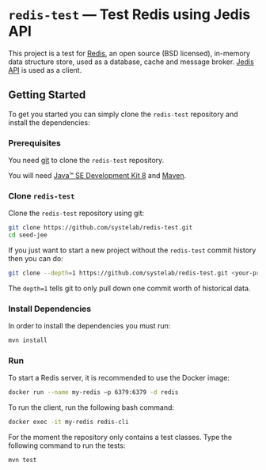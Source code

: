
# `redis-test` — Test Redis using Jedis API

This project is a test for [Redis][redis], an open source (BSD licensed), in-memory data structure store, used as a database, cache and message broker.
[Jedis API][jedis] is used as a client.

## Getting Started

To get you started you can simply clone the `redis-test` repository and install the dependencies:

### Prerequisites

You need [git][git] to clone the `redis-test` repository.

You will need [Java™ SE Development Kit 8][jdk-download] and [Maven][maven].

### Clone `redis-test`

Clone the `redis-test` repository using git:

```bash
git clone https://github.com/systelab/redis-test.git
cd seed-jee
```

If you just want to start a new project without the `redis-test` commit history then you can do:

```bash
git clone --depth=1 https://github.com/systelab/redis-test.git <your-project-name>
```

The `depth=1` tells git to only pull down one commit worth of historical data.

### Install Dependencies

In order to install the dependencies you must run:

```bash
mvn install
```

### Run

To start a Redis server, it is recommended to use the Docker image:

```bash
docker run --name my-redis –p 6379:6379 -d redis
```

To run the client, run the following bash command:

```bash
docker exec -it my-redis redis-cli
```

For the moment the repository only contains a test classes. Type the following command to run the tests:

```bash
mvn test
```

[git]: https://git-scm.com/
[maven]: https://maven.apache.org/download.cgi
[jdk-download]: http://www.oracle.com/technetwork/java/javase/downloads
[redis]: https://redis.io/
[jedis]: https://github.com/xetorthio/jedis

